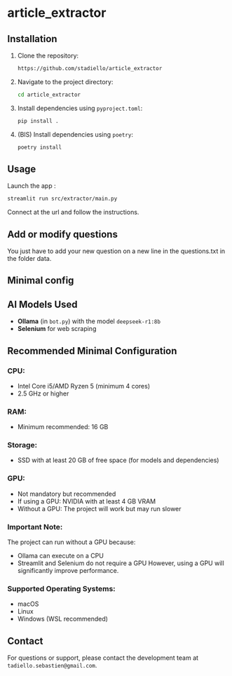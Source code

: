 # article_extractor

## Installation

1. Clone the repository:
    ```bash
    https://github.com/stadiello/article_extractor
    ```
2. Navigate to the project directory:
    ```bash
    cd article_extractor
    ```
3. Install dependencies using `pyproject.toml`:
    ```bash
    pip install .
    ```
3. (BIS) Install dependencies using `poetry`:
    ```bash
    poetry install
    ```

## Usage

Launch the app : 
```bash
streamlit run src/extractor/main.py
```

Connect at the url and follow the instructions.

## Add or modify questions

You just have to add your new question on a new line in the questions.txt in the folder data.

## Minimal config
## AI Models Used

- **Ollama** (in `bot.py`) with the model `deepseek-r1:8b`
- **Selenium** for web scraping

## Recommended Minimal Configuration

### CPU:
- Intel Core i5/AMD Ryzen 5 (minimum 4 cores)
- 2.5 GHz or higher

### RAM:
- Minimum recommended: 16 GB

### Storage:
- SSD with at least 20 GB of free space (for models and dependencies)

### GPU:
- Not mandatory but recommended
- If using a GPU: NVIDIA with at least 4 GB VRAM
- Without a GPU: The project will work but may run slower

### Important Note:
The project can run without a GPU because:
- Ollama can execute on a CPU
- Streamlit and Selenium do not require a GPU
However, using a GPU will significantly improve performance.

### Supported Operating Systems:
- macOS
- Linux
- Windows (WSL recommended)

## Contact

For questions or support, please contact the development team at `tadiello.sebastien@gmail.com`.
